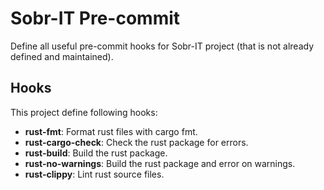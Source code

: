 # Sobr-IT Pre-commit

Define all useful pre-commit hooks for Sobr-IT project (that is not already defined and maintained).

## Hooks

This project define following hooks:
- **rust-fmt**: Format rust files with cargo fmt.
- **rust-cargo-check**: Check the rust package for errors.
- **rust-build**: Build the rust package.
- **rust-no-warnings**: Build the rust package and error on warnings.
- **rust-clippy**: Lint rust source files.

